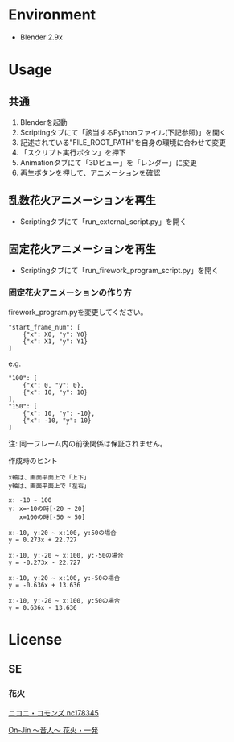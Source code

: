 # Environment
- Blender 2.9x

# Usage
## 共通
1. Blenderを起動
1. Scriptingタブにて「該当するPythonファイル(下記参照)」を開く
1. 記述されている"FILE_ROOT_PATH"を自身の環境に合わせて変更
1. 「スクリプト実行ボタン」を押下
1. Animationタブにて「3Dビュー」を「レンダー」に変更
1. 再生ボタンを押して、アニメーションを確認

## 乱数花火アニメーションを再生
- Scriptingタブにて「run_external_script.py」を開く
## 固定花火アニメーションを再生
- Scriptingタブにて「run_firework_program_script.py」を開く

### 固定花火アニメーションの作り方
firework_program.pyを変更してください。<br />
```
"start_frame_num": [
    {"x": X0, "y": Y0}
    {"x": X1, "y": Y1}
]
```
e.g.
``` 
"100": [
    {"x": 0, "y": 0},
    {"x": 10, "y": 10}
],
"150": [
    {"x": 10, "y": -10},
    {"x": -10, "y": 10}
]
```
注: 同一フレーム内の前後関係は保証されません。<br />

作成時のヒント
```
x軸は、画面平面上で「上下」
y軸は、画面平面上で「左右」

x: -10 ~ 100
y: x=-10の時[-20 ~ 20]
   x=100の時[-50 ~ 50]

x:-10, y:20 ~ x:100, y:50の場合
y = 0.273x + 22.727

x:-10, y:-20 ~ x:100, y:-50の場合
y = -0.273x - 22.727

x:-10, y:20 ~ x:100, y:-50の場合
y = -0.636x + 13.636

x:-10, y:-20 ~ x:100, y:50の場合
y = 0.636x - 13.636
```

# License
## SE
### 花火
[ニコニ・コモンズ nc178345](https://commons.nicovideo.jp/material/nc178345)

[On-Jin ～音人～ 花火・一発](https://on-jin.com/sound/listshow.php?pagename=kan&title=%E8%8A%B1%E7%81%AB%E3%83%BB%E4%B8%80%E7%99%BA&janl=%E7%92%B0%E5%A2%83%E7%B3%BB%E9%9F%B3&bunr=%E8%8A%B1%E7%81%AB&kate=%E8%A1%97%E4%B8%AD%E3%83%BB%E7%94%BA%E4%B8%AD)
